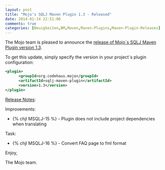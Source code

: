 ```yaml
---
layout: post
title: "Mojo's SQLJ Maven Plugin 1.3 - Released"
date: 2014-01-14 22:51:00
comments: true
categories: [Neuigkeiten,BM,Maven,Maven-Plugins,Maven-Plugin-Releases]
---
```

The Mojo team is pleased to announce the 
[release of Mojo´s SQLJ Maven Plugin version 1.3](http://mojo.codehaus.org/sqlj-maven-plugin/).


To get this update, simply specify the version in your project´s plugin configuration:

``` xml
<plugin>
      <groupId>org.codehaus.mojo</groupId>
      <artifactId>sqlj-maven-plugin</artifactId>
      <version>1.3</version>
</plugin>
```
<!-- more -->

[Release Notes](http://jira.codehaus.org/secure/ReleaseNote.jspa?projectId=11890&version=19611):

Improvements:

 * {% chjl MSQLJ-15 %} - Plugin does not include project dependencies when translating

Task:

 * {% chjl MSQLJ-16 %} - Convert FAQ page to fml format


Enjoy,

The Mojo team.
